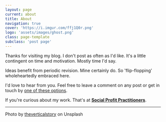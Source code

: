 ```yaml
---
layout: page
current: about
title: About
navigation: true
cover: 'https://i.imgur.com/ffj1Q0r.png'
logo: 'assets/images/ghost.png'
class: page-template
subclass: 'post page'
---
```


Thanks for visiting my blog. I don't post as often as I'd like. It's a little contingent on time and motivation. Mostly time I'd say.

Ideas benefit from periodic revision. Mine certainly do. So 'flip-flopping' wholeheartedly embraced here.

I'd love to hear from you. Feel free to leave a comment on any post or get in touch by [one of these options](https://www.rahidelvi.ca/privacy).

If you're curious about my work. That's at **[Social Profit Practitioners](https://jots.rahidelvi.ca/tagged/quran)**.

---

Photo by [theverticalstory](https://unsplash.com/@theverticalstory) on Unsplash
